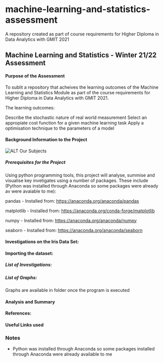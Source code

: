 # machine-learning-and-statistics-assessment
A repository created as part of course requirements for Higher Diploma in Data Analytics with GMIT 2021

## Machine Learning and Statistics - Winter 21/22 Assessment


#### Purpose of the Assessment
To sublit a repository that acheives the learning outcomes of the Machine Learning and Statistics Module as part of the course requirements for Higher Diploma in Data Analytics with GMIT 2021. 

The learning outcomes:

Describe the stochastic nature of real world measurement
Select an appropiate cost function for a given machine learning task
Apply a optimisation technique to the parameters of a model

#### Background Information to the Project

 
 ![ALT Our Subjects](https://payatu.com/wp-content/uploads/2018/04/Selection_004.png)

##### Prerequisites for the Project

Using python programming tools, this project will analyse, summise and visualise key invetigates using a number of packages. These include (Python was installed through Anaconda so some packages were already av were avaiable to me): 
  
  pandas - Installed from: https://anaconda.org/anaconda/pandas
  
  matplotlib - Installed from: https://anaconda.org/conda-forge/matplotlib
  
  numpy - Installed from: https://anaconda.org/anaconda/numpy
  
  seaborn - Installed from: https://anaconda.org/anaconda/seaborn

  
#### Investigations on the Iris Data Set:

#### Importing the dataset: 

##### List of Investigations: 

##### List of Graphs:

Graphs are available in folder once the program is executed

#### Analysis and Summary 

#### References: 

#### Useful Links used

### Notes
* Python was installed through Anaconda so some packages installed through Anaconda were already available to me